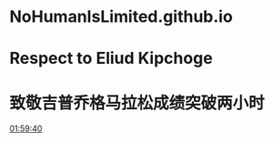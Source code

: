 # NoHumanIsLimited.github.io
# Respect to Eliud Kipchoge
# 致敬吉普乔格马拉松成绩突破两小时
[01:59:40](http://15940.top)

